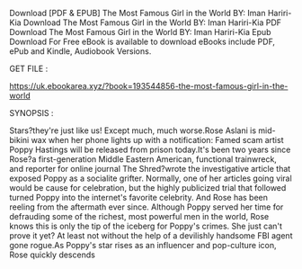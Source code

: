 Download [PDF & EPUB] The Most Famous Girl in the World BY: Iman Hariri-Kia Download The Most Famous Girl in the World BY: Iman Hariri-Kia PDF Download The Most Famous Girl in the World BY: Iman Hariri-Kia Epub Download For Free eBook is available to download eBooks include PDF, ePub and Kindle, Audiobook Versions.

GET FILE :

https://uk.ebookarea.xyz/?book=193544856-the-most-famous-girl-in-the-world

SYNOPSIS : 

Stars?they're just like us! Except much, much worse.Rose Aslani is mid-bikini wax when her phone lights up with a notification: Famed scam artist Poppy Hastings will be released from prison today.It's been two years since Rose?a first-generation Middle Eastern American, functional trainwreck, and reporter for online journal The Shred?wrote the investigative article that exposed Poppy as a socialite grifter. Normally, one of her articles going viral would be cause for celebration, but the highly publicized trial that followed turned Poppy into the internet's favorite celebrity. And Rose has been reeling from the aftermath ever since. Although Poppy served her time for defrauding some of the richest, most powerful men in the world, Rose knows this is only the tip of the iceberg for Poppy's crimes. She just can't prove it yet? At least not without the help of a devilishly handsome FBI agent gone rogue.As Poppy's star rises as an influencer and pop-culture icon, Rose quickly descends 

